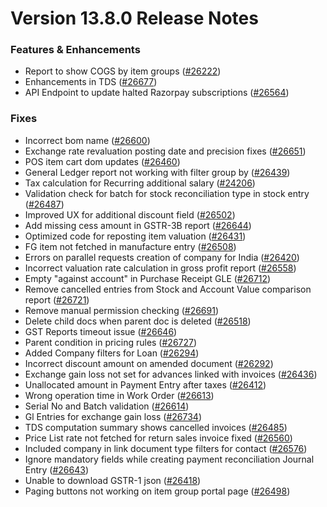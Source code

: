 # Version 13.8.0 Release Notes

### Features & Enhancements
- Report to show COGS by item groups ([#26222](https://github.com/frappe/verp/pull/26222))
- Enhancements in TDS ([#26677](https://github.com/frappe/verp/pull/26677))
- API Endpoint to update halted Razorpay subscriptions ([#26564](https://github.com/frappe/verp/pull/26564))

### Fixes
- Incorrect bom name ([#26600](https://github.com/frappe/verp/pull/26600))
- Exchange rate revaluation posting date and precision fixes ([#26651](https://github.com/frappe/verp/pull/26651))
- POS item cart dom updates ([#26460](https://github.com/frappe/verp/pull/26460))
- General Ledger report not working with filter group by ([#26439](https://github.com/frappe/verp/pull/26438))
- Tax calculation for Recurring additional salary ([#24206](https://github.com/frappe/verp/pull/24206))
- Validation check for batch for stock reconciliation type in stock entry ([#26487](https://github.com/frappe/verp/pull/26487))
- Improved UX for additional discount field ([#26502](https://github.com/frappe/verp/pull/26502))
- Add missing cess amount in GSTR-3B report ([#26644](https://github.com/frappe/verp/pull/26644))
- Optimized code for reposting item valuation ([#26431](https://github.com/frappe/verp/pull/26431))
- FG item not fetched in manufacture entry ([#26508](https://github.com/frappe/verp/pull/26508))
- Errors on parallel requests creation of company for India  ([#26420](https://github.com/frappe/verp/pull/26420))
- Incorrect valuation rate calculation in gross profit report ([#26558](https://github.com/frappe/verp/pull/26558))
- Empty "against account" in Purchase Receipt GLE ([#26712](https://github.com/frappe/verp/pull/26712))
- Remove cancelled entries from Stock and Account Value comparison report ([#26721](https://github.com/frappe/verp/pull/26721))
- Remove manual permission checking ([#26691](https://github.com/frappe/verp/pull/26691))
- Delete child docs when parent doc is deleted ([#26518](https://github.com/frappe/verp/pull/26518))
- GST Reports timeout issue ([#26646](https://github.com/frappe/verp/pull/26646))
- Parent condition in pricing rules ([#26727](https://github.com/frappe/verp/pull/26727))
- Added Company filters for Loan ([#26294](https://github.com/frappe/verp/pull/26294))
- Incorrect discount amount on amended document ([#26292](https://github.com/frappe/verp/pull/26292))
- Exchange gain loss not set for advances linked with invoices ([#26436](https://github.com/frappe/verp/pull/26436))
- Unallocated amount in Payment Entry after taxes ([#26412](https://github.com/frappe/verp/pull/26412))
- Wrong operation time in Work Order ([#26613](https://github.com/frappe/verp/pull/26613))
- Serial No and Batch validation ([#26614](https://github.com/frappe/verp/pull/26614))
- Gl Entries for exchange gain loss ([#26734](https://github.com/frappe/verp/pull/26734))
- TDS computation summary shows cancelled invoices ([#26485](https://github.com/frappe/verp/pull/26485))
- Price List rate not fetched for return sales invoice fixed ([#26560](https://github.com/frappe/verp/pull/26560))
- Included company in link document type filters for contact ([#26576](https://github.com/frappe/verp/pull/26576))
- Ignore mandatory fields while creating payment reconciliation Journal Entry ([#26643](https://github.com/frappe/verp/pull/26643))
- Unable to download GSTR-1 json ([#26418](https://github.com/frappe/verp/pull/26418))
- Paging buttons not working on item group portal page ([#26498](https://github.com/frappe/verp/pull/26498))
